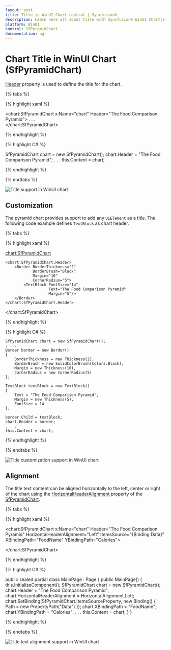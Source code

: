 ```yaml
---
layout: post
title: Title in WinUI Chart control | Syncfusion®
description: Learn here all about title with Syncfusion® WinUI Chart(SfPyramidChart) control and its customization.
platform: WinUI
control: SfPyramidChart
documentation: ug
---
```


# Chart Title in WinUI Chart (SfPyramidChart)

[Header](https://help.syncfusion.com/cr/winui/Syncfusion.UI.Xaml.Charts.ChartBase.html#Syncfusion_UI_Xaml_Charts_ChartBase_Header) property is used to define the title for the chart.

{% tabs %}   

{% highlight xaml %}

<chart:SfPyramidChart x:Name="chart" Header="The Food Comparison Pyramid">
 . . .           
</chart:SfPyramidChart>

{% endhighlight %}

{% highlight C# %}

SfPyramidChart chart = new SfPyramidChart();
chart.Header = "The Food Comparison Pyramid";
. . . 
this.Content = chart;

{% endhighlight %}

{% endtabs %} 

![Title support in WinUI chart](Title_Images/WinUI_chart_title.png)

## Customization

The pyramid chart provides support to add any `UIElement` as a title. The following code example defines `TextBlock` as chart header.

{% tabs %}   

{% highlight xaml %}

 <chart:SfPyramidChart>

    <chart:SfPyramidChart.Header>
        <Border BorderThickness="2"
				BorderBrush="Black"
				Margin="10"
				CornerRadius="5">
            <TextBlock FontSize="14"
					   Text="The Food Comparison Pyramid"
					   Margin="5"/>
        </Border>
    </chart:SfPyramidChart.Header>
            
</chart:SfPyramidChart>

{% endhighlight %}

{% highlight C# %}

    SfPyramidChart chart = new SfPyramidChart();
    . . .
    Border border = new Border()
    {
        BorderThickness = new Thickness(2),
        BorderBrush = new SolidColorBrush(Colors.Black),
        Margin = new Thickness(10),
        CornerRadius = new CornerRadius(5)
    };

    TextBlock textBlock = new TextBlock()
    {
        Text = "The Food Comparison Pyramid",
        Margin = new Thickness(5),
        FontSize = 14
    };

    border.Child = textBlock;
    chart.Header = border;
    . . . 
    this.Content = chart;

{% endhighlight %}

{% endtabs %} 

![Title customization support in WinUI chart](Title_Images/WinUI_chart_title_customization.png)

## Alignment

The title text content can be aligned horizontally to the left, center or right of the chart using the [HorizontalHeaderAlignment](https://help.syncfusion.com/cr/winui/Syncfusion.UI.Xaml.Charts.ChartBase.html#Syncfusion_UI_Xaml_Charts_ChartBase_HorizontalHeaderAlignment) property of the [SfPyramidChart](https://help.syncfusion.com/cr/winui/Syncfusion.UI.Xaml.Charts.SfPyramidChart.html).

{% tabs %}   

{% highlight xaml %}

<chart:SfPyramidChart x:Name="chart" 
                      Header="The Food Comparison Pyramid"
                      HorizontalHeaderAlignment="Left"
                      ItemsSource="{Binding Data}" 
                      XBindingPath="FoodName"
                      YBindingPath="Calories">
            
</chart:SfPyramidChart>

{% endhighlight %}

{% highlight C# %}

public sealed partial class MainPage : Page
{
    public MainPage()
    {
        this.InitializeComponent();
        SfPyramidChart chart = new SfPyramidChart();
        chart.Header = "The Food Comparison Pyramid";
        chart.HorizontalHeaderAlignment = HorizontalAlignment.Left;
        chart.SetBinding(SfPyramidChart.ItemsSourceProperty, new Binding() { Path = new PropertyPath("Data") });
        chart.XBindingPath = "FoodName";
        chart.YBindingPath = "Calories";
        . . . 
        this.Content = chart;
    }
}

{% endhighlight %}

{% endtabs %} 

![Title text alignment support in WinUI chart](Title_Images/WinUI_chart_title_alignment.png)
